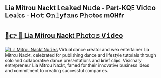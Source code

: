 ## Lia Mitrou Nackt L𝚎a𝚔ed N𝚞𝚍e - Part-KQE Vi𝚍𝚎o L𝚎a𝚔s - H𝚘𝚝 O𝚗𝚕yf𝚊ns P𝚑𝚘tos m0Hfr

# <h2><a href="http://kfc4zh.oniu.top/?m=Lia+Mitrou+Nackt">🔗👉 🔴 Lia Mitrou Nackt P𝚑ot𝚘𝚜 V𝚒d𝚎o</a></h2>

[![Lia Mitrou Nackt Nu𝚍e𝚜](https://i.imgur.com/0qMVB7G.gif)](http://kfc4zh.oniu.top/?m=Lia+Mitrou+Nackt)
Virtual dance creator and web entertainer Lia Mitrou Nackt, celebrated for publishing dance and lifestyle tutorials through solo and collaborative dance presentations and brief clips. Visionary entrepreneur Lia Mitrou Nackt, famed for their innovative business ideas and commitment to creating successful companies.  
